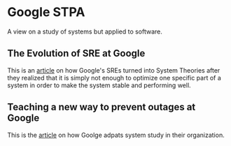 # Google STPA
A view on a study of systems but applied to software.

## The Evolution of SRE at Google
This is an [article](https://www.usenix.org/publications/loginonline/evolution-sre-google) on how Google's SREs turned into System Theories after they realized that it is simply not enough to optimize one specific part of a system in order to make the system stable and performing well.



## Teaching a new way to prevent outages at Google
This is the [article](https://sre.google/stpa/teaching/) on how Goolge adpats system study in their organization.
